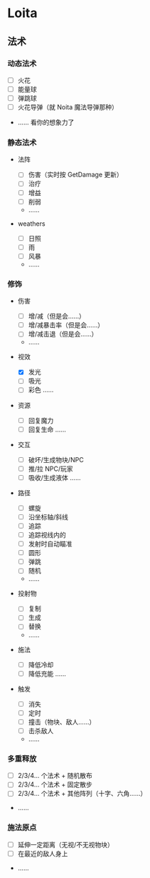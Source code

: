 # Loita

## 法术

### 动态法术

- [ ] 火花
- [ ] 能量球
- [ ] 弹跳球
- [ ] 火花导弹（就 Noita 魔法导弹那种）
- …… 看你的想象力了

### 静态法术

- 法阵

    - [ ] 伤害（实时按 GetDamage 更新）
    - [ ] 治疗
    - [ ] 增益
    - [ ] 削弱
    - ……

- weathers

    - [ ] 日照
    - [ ] 雨
    - [ ] 风暴
    - ……

### 修饰

- 伤害

    - [ ] 增/减（但是会……）
    - [ ] 增/减暴击率（但是会……）
    - [ ] 增/减击退（但是会……）
    - ……

- 视效

    - [x] 发光
    - [ ] 吸光
    - [ ] 彩色
    ……

- 资源

    - [ ] 回复魔力
    - [ ] 回复生命
    ……

- 交互

    - [ ] 破坏/生成物块/NPC
    - [ ] 推/拉 NPC/玩家
    - [ ] 吸收/生成液体
    ……

- 路径

    - [ ] 螺旋
    - [ ] 沿坐标轴/斜线
    - [ ] 追踪
    - [ ] 追踪视线内的
    - [ ] 发射时自动瞄准
    - [ ] 圆形
    - [ ] 弹跳
    - [ ] 随机
    - ……

- 投射物

    - [ ] 复制
    - [ ] 生成
    - [ ] 替换
    - ……

- 施法

    - [ ] 降低冷却
    - [ ] 降低充能
    ……

- 触发

    - [ ] 消失
    - [ ] 定时
    - [ ] 撞击（物块、敌人……）
    - [ ] 击杀敌人
    - ……

### 多重释放

- [ ] 2/3/4... 个法术 + 随机散布
- [ ] 2/3/4... 个法术 + 固定散步
- [ ] 2/3/4... 个法术 + 其他阵列（十字、六角……）
- ……

### 施法原点

- [ ] 延伸一定距离（无视/不无视物块）
- [ ] 在最近的敌人身上
- ……

